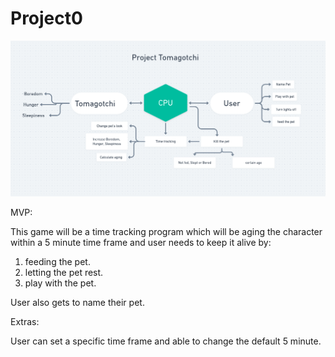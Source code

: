 # Project0

<img src="1.png" alt="Wireframe">

MVP:

This game will be a time tracking program which will be aging the character within a 5 minute time frame and user needs to keep it alive by:

1. feeding the pet.
2. letting the pet rest.
3. play with the pet.

User also gets to name their pet.

Extras:

User can set a specific time frame and able to change the default 5 minute.



